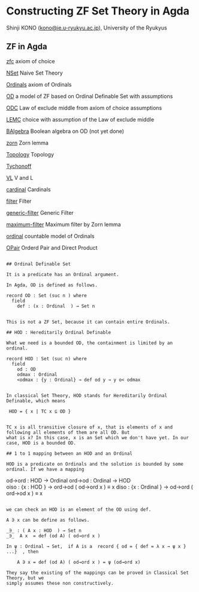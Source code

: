 Constructing ZF Set Theory in Agda 
============

Shinji KONO (kono@ie.u-ryukyu.ac.jp), University of the Ryukyus

## ZF in Agda

[zfc](https://shinji-kono.github.io/zf-in-agda/html/zfc.html) axiom of choice

[NSet](https://shinji-kono.github.io/zf-in-agda/html/NSet.html)  Naive Set Theory

[Ordinals](https://shinji-kono.github.io/zf-in-agda/html/Ordinals.html)  axiom of Ordinals

[OD](https://shinji-kono.github.io/zf-in-agda/html/OD.html)   a model of ZF based on Ordinal Definable Set with assumptions

[ODC](https://shinji-kono.github.io/zf-in-agda/html/ODC.html)   Law of exclude middle from axiom of choice assumptions

[LEMC](https://shinji-kono.github.io/zf-in-agda/html/LEMC.html) choice with assumption of the Law of exclude middle 

[BAlgebra](https://shinji-kono.github.io/zf-in-agda/html/BAlgebra.html) Boolean algebra on OD (not yet done)

[zorn](https://shinji-kono.github.io/zf-in-agda/html/zorn.html)  Zorn lemma

[Topology](https://shinji-kono.github.io/zf-in-agda/html/Topology.html)  Topology

[Tychonoff](https://shinji-kono.github.io/zf-in-agda/html/Tychonoff.html)

[VL](https://shinji-kono.github.io/zf-in-agda/html/VL.html)  V and L

[cardinal](https://shinji-kono.github.io/zf-in-agda/html/cardinal.html) Cardinals

[filter](https://shinji-kono.github.io/zf-in-agda/html/filter.html) Filter

[generic-filter](https://shinji-kono.github.io/zf-in-agda/html/generic-filter.html) Generic Filter

[maximum-filter](https://shinji-kono.github.io/zf-in-agda/html/maximum-filter.html) Maximum filter by Zorn lemma

[ordinal](https://shinji-kono.github.io/zf-in-agda/html/ordinal.html)   countable model of Ordinals

[OPair](https://shinji-kono.github.io/zf-in-agda/html/OPair.html)   Orderd Pair and Direct Product


```

## Ordinal Definable Set

It is a predicate has an Ordinal argument.

In Agda, OD is defined as follows.

```
    record OD : Set (suc n ) where
      field
        def : (x : Ordinal  ) → Set n
```

This is not a ZF Set, because it can contain entire Ordinals.

## HOD : Hereditarily Ordinal Definable

What we need is a bounded OD, the containment is limited by an ordinal.

```
    record HOD : Set (suc n) where
      field
        od : OD
        odmax : Ordinal
        <odmax : {y : Ordinal} → def od y → y o< odmax
```

In classical Set Theory, HOD stands for Hereditarily Ordinal Definable, which means

```
     HOD = { x | TC x ⊆ OD }
```

TC x is all transitive closure of x, that is elements of x and following all elements of them are all OD. But 
what is x? In this case, x is an Set which we don't have yet. In our case, HOD is a bounded OD. 

## 1 to 1 mapping between an HOD and an Ordinal

HOD is a predicate on Ordinals and the solution is bounded by some ordinal. If we have a mapping

```
  od→ord : HOD  → Ordinal 
  ord→od : Ordinal  → HOD  
  oiso   :  {x : HOD }      → ord→od ( od→ord x ) ≡ x
  diso   :  {x : Ordinal } → od→ord ( ord→od x ) ≡ x
```

we can check an HOD is an element of the OD using def.

A ∋ x can be define as follows.

```
    _∋_ : ( A x : HOD  ) → Set n
    _∋_  A x  = def (od A) ( od→ord x )

```
In ψ : Ordinal → Set,  if A is a  record { od = { def = λ x → ψ x } ...}  , then

    A ∋ x = def (od A) ( od→ord x ) = ψ (od→ord x)

They say the existing of the mappings can be proved in Classical Set Theory, but we
simply assumes these non constructively.

